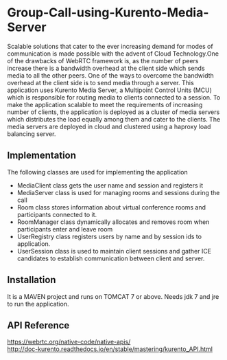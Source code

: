 # Group-Call-using-Kurento-Media-Server
Scalable solutions that cater to the ever increasing demand for modes of communication is made possible with the advent of Cloud Technology.One of the drawbacks of WebRTC framework is, as the number of peers increase there is a bandwidth overhead at the client
side which sends media to all the other peers. One of the ways to overcome the bandwidth overhead at the client side is to send media through a server. This application uses Kurento Media Server, a Multipoint Control Units (MCU) which is responsible
for routing media to clients connected to a session. To make the application scalable to meet the requirements of increasing
number of clients, the application is deployed as a cluster of media servers which distributes the load equally among them and cater to the
clients. The media servers are deployed in cloud and clustered using a haproxy load balancing server.

## Implementation
 The following classes are used for implementing the application
 * MediaClient class gets the user name and session and registers it
 * MediaServer class is used for managing rooms and sessions during the call
 * Room class stores information about virtual conference rooms and participants connected to it.
 * RoomManager class dynamically allocates and removes room when participants enter and leave room
 * UserRegistry class registers users by name and by session ids to application.
 * UserSession class is used to maintain client sessions and gather ICE candidates to establish communication between client and server.
 
## Installation

It is a MAVEN project and runs on TOMCAT 7 or above. Needs jdk 7 and jre to run the application.

## API Reference

https://webrtc.org/native-code/native-apis/ <br>
http://doc-kurento.readthedocs.io/en/stable/mastering/kurento_API.html
